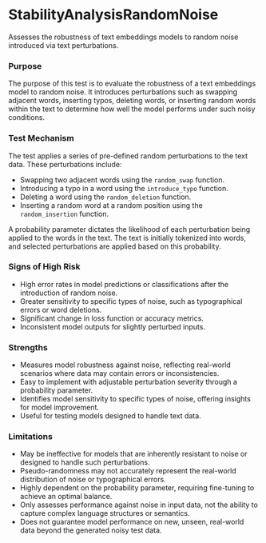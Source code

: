 # StabilityAnalysisRandomNoise

Assesses the robustness of text embeddings models to random noise introduced via text perturbations.

### Purpose

The purpose of this test is to evaluate the robustness of a text embeddings model to random noise. It introduces
perturbations such as swapping adjacent words, inserting typos, deleting words, or inserting random words within
the text to determine how well the model performs under such noisy conditions.

### Test Mechanism

The test applies a series of pre-defined random perturbations to the text data. These perturbations include:

- Swapping two adjacent words using the `random_swap` function.
- Introducing a typo in a word using the `introduce_typo` function.
- Deleting a word using the `random_deletion` function.
- Inserting a random word at a random position using the `random_insertion` function.

A probability parameter dictates the likelihood of each perturbation being applied to the words in the text. The
text is initially tokenized into words, and selected perturbations are applied based on this probability.

### Signs of High Risk

- High error rates in model predictions or classifications after the introduction of random noise.
- Greater sensitivity to specific types of noise, such as typographical errors or word deletions.
- Significant change in loss function or accuracy metrics.
- Inconsistent model outputs for slightly perturbed inputs.

### Strengths

- Measures model robustness against noise, reflecting real-world scenarios where data may contain errors or
inconsistencies.
- Easy to implement with adjustable perturbation severity through a probability parameter.
- Identifies model sensitivity to specific types of noise, offering insights for model improvement.
- Useful for testing models designed to handle text data.

### Limitations

- May be ineffective for models that are inherently resistant to noise or designed to handle such perturbations.
- Pseudo-randomness may not accurately represent the real-world distribution of noise or typographical errors.
- Highly dependent on the probability parameter, requiring fine-tuning to achieve an optimal balance.
- Only assesses performance against noise in input data, not the ability to capture complex language structures or
semantics.
- Does not guarantee model performance on new, unseen, real-world data beyond the generated noisy test data.